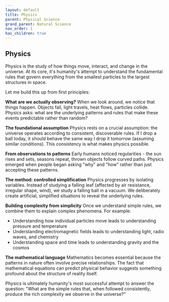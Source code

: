 ```yaml
---
layout: default
title: Physics
parent: Physical Science
grand_parent: Natural Science
nav_order: 1
has_children: true
---
```


## Physics

Physics is the study of how things move, interact, and change in the universe. At its core, it's humanity's attempt to understand the fundamental rules that govern everything from the smallest particles to the largest structures in space.

Let me build this up from first principles:

**What are we actually observing?**
When we look around, we notice that things happen. Objects fall, light travels, heat flows, particles collide. Physics asks: what are the underlying patterns and rules that make these events predictable rather than random?

**The foundational assumption**
Physics rests on a crucial assumption: the universe operates according to consistent, discoverable rules. If I drop a ball today, it should behave the same way I drop it tomorrow (assuming similar conditions). This consistency is what makes physics possible.

**From observations to patterns**
Early humans noticed regularities - the sun rises and sets, seasons repeat, thrown objects follow curved paths. Physics emerged when people began asking "why" and "how" rather than just accepting these patterns.

**The method: controlled simplification**
Physics progresses by isolating variables. Instead of studying a falling leaf (affected by air resistance, irregular shape, wind), we study a falling ball in a vacuum. We deliberately create artificial, simplified situations to reveal the underlying rules.

**Building complexity from simplicity**
Once we understand simple rules, we combine them to explain complex phenomena. For example:
- Understanding how individual particles move leads to understanding pressure and temperature
- Understanding electromagnetic fields leads to understanding light, radio waves, and chemistry
- Understanding space and time leads to understanding gravity and the cosmos

**The mathematical language**
Mathematics becomes essential because the patterns in nature often involve precise relationships. The fact that mathematical equations can predict physical behavior suggests something profound about the structure of reality itself.

Physics is ultimately humanity's most successful attempt to answer the question: "What are the simple rules that, when followed consistently, produce the rich complexity we observe in the universe?"
